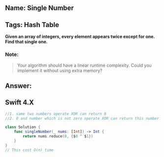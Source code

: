 ## Name: Single Number
## Tags: Hash Table
**Given an array of integers, every element appears twice except for one. Find that single one.**  
### Note:
>Your algorithm should have a linear runtime complexity. Could you implement it without using extra memory? 
## Answer:    
## Swift 4.X    
```swift
//1. same two numbers operate XOR can return 0
//2. 0 and number which is not zero operate XOR can return this number self

class Solution {
    func singleNumber(_ nums: [Int]) -> Int {
        return nums.reduce(0, {$0 ^ $1})
    }
}
// This cost O(n) time
```











